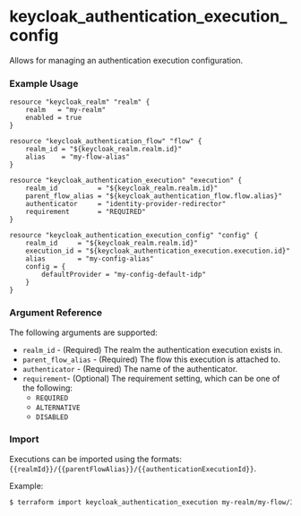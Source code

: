 # keycloak_authentication_execution_config

Allows for managing an authentication execution configuration.

### Example Usage

```hcl
resource "keycloak_realm" "realm" {
	realm   = "my-realm"
	enabled = true
}

resource "keycloak_authentication_flow" "flow" {
	realm_id = "${keycloak_realm.realm.id}"
	alias    = "my-flow-alias"
}

resource "keycloak_authentication_execution" "execution" {
	realm_id          = "${keycloak_realm.realm.id}"
	parent_flow_alias = "${keycloak_authentication_flow.flow.alias}"
	authenticator     = "identity-provider-redirector"
    requirement       = "REQUIRED"
}

resource "keycloak_authentication_execution_config" "config" {
	realm_id     = "${keycloak_realm.realm.id}"
	execution_id = "${keycloak_authentication_execution.execution.id}"
	alias        = "my-config-alias"
	config = {
		defaultProvider = "my-config-default-idp"
	}
}
```

### Argument Reference

The following arguments are supported:

- `realm_id` - (Required) The realm the authentication execution exists in.
- `parent_flow_alias` - (Required) The flow this execution is attached to.
- `authenticator` - (Required) The name of the authenticator.
- `requirement`- (Optional) The requirement setting, which can be one of the following:
	- `REQUIRED`
	- `ALTERNATIVE`
	- `DISABLED`

### Import

Executions can be imported using the formats: `{{realmId}}/{{parentFlowAlias}}/{{authenticationExecutionId}}`.

Example:

```bash
$ terraform import keycloak_authentication_execution my-realm/my-flow/30559fcf-6fb8-45ea-8c46-2b86f46ebc17
```
